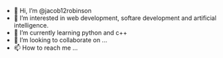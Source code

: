 - 👋 Hi, I’m @jacob12robinson
- 👀 I’m interested in web development, softare development and artificial intelligence.
- 🌱 I’m currently learning python and c++
- 💞️ I’m looking to collaborate on ...
- 📫 How to reach me ...

<!---
jacob12robinson/jacob12robinson is a ✨ special ✨ repository because its `README.md` (this file) appears on your GitHub profile.
You can click the Preview link to take a look at your changes.
--->
